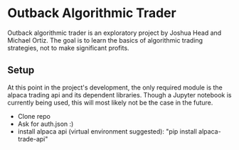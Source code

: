 # Outback Algorithmic Trader

Outback algorithmic trader is an exploratory project by Joshua Head and Michael Ortiz. The goal is to learn the basics of algorithmic trading strategies, not to make significant profits.

## Setup
At this point in the project's development, the only required module is the alpaca trading api and its dependent libraries. Though a Jupyter notebook is currently being used, this will most likely not be the case in the future.

- Clone repo
- Ask for auth.json :)
- install alpaca api (virtual environment suggested): "pip install alpaca-trade-api"
